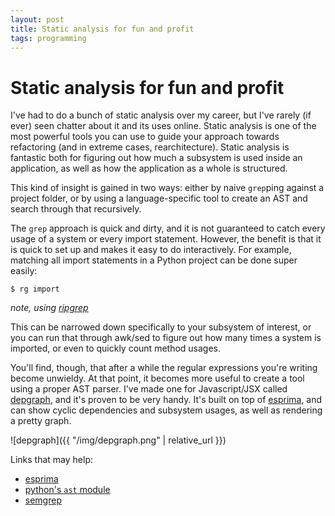 ```yaml
---
layout: post
title: Static analysis for fun and profit
tags: programming
---
```


# Static analysis for fun and profit

I've had to do a bunch of static analysis over my career, but I've rarely (if ever)
seen chatter about it and its uses online. Static analysis is one of the most
powerful tools you can use to guide your approach towards refactoring (and in
extreme cases, rearchitecture). Static analysis is fantastic both for figuring
out how much a subsystem is used inside an application, as well as how the
application as a whole is structured.

This kind of insight is gained in two ways: either by naive `grep`ping against
a project folder, or by using a language-specific tool to create an AST and search
through that recursively.

The `grep` approach is quick and dirty, and it is not guaranteed to catch every
usage of a system or every import statement. However, the benefit is that it is
quick to set up and makes it easy to do interactively. For example, matching all
import statements in a Python project can be done super easily:

```
$ rg import
```
*note, using [ripgrep](https://github.com/BurntSushi/ripgrep)*

This can be narrowed down specifically to your subsystem of interest, or you can
run that through awk/sed to figure out how many times a system is imported, or even
to quickly count method usages.

You'll find, though, that after a while the regular expressions you're writing
become unwieldy. At that point, it becomes more useful to create a tool using a
proper AST parser. I've made one for Javascript/JSX called [depgraph](https://github.com/pkage/depgraph),
and it's proven to be very handy. It's built on top of [esprima](https://npm.im/esprima),
and can show cyclic dependencies and subsystem usages, as well as rendering a pretty graph.

![depgraph]({{ "/img/depgraph.png" | relative_url }})

Links that may help:

 - [esprima](https://npm.im/esprima)
 - [python's `ast` module](https://https://docs.python.org/3/library/ast.html)
 - [semgrep](https://github.com/returntocorp/semgrep)


